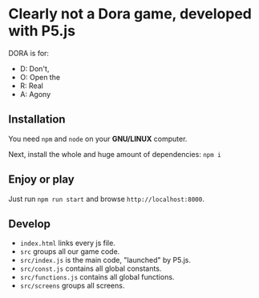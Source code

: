# Clearly not a Dora game, developed with P5.js 

DORA is for:
- D: Don't,
- O: Open the
- R: Real
- A: Agony

## Installation

You need `npm` and `node` on your __GNU/LINUX__ computer.

Next, install the whole and huge amount of dependencies: `npm i`


## Enjoy or play 

Just run `npm run start` and browse `http://localhost:8000`.


## Develop

- `index.html` links every js file.
- `src` groups all our game code.
- `src/index.js` is the main code, "launched" by P5.js.
- `src/const.js` contains all global constants.
- `src/functions.js` contains all global functions.
- `src/screens` groups all screens.